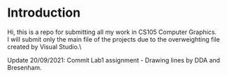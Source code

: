 # Introduction
Hi, this is a repo for submitting all my work in CS105 Computer Graphics.\
I will submit only the main file of the projects due to the overweighting file created by Visual Studio.\

Update 20/09/2021: Commit Lab1 assignment - Drawing lines by DDA and Bresenham.